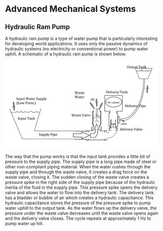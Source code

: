 # Advanced Mechanical Systems
## Hydraulic Ram Pump


A hydraulic ram pump is a type of water pump that is particularly interesting for
developing world applications. It uses only the passive dynamics of hydraulic systems (no 
electricity or conventional power) to pump water uphill.
A schematic of a hydraulic ram pump is shown below.

![alt text](https://github.com/bztighe/Images/blob/master/ram%20pump.png "Science!")

The way that the pump works is that the input tank provides a 
little bit of pressure to the supply pipe. The supply pipe is a long pipe made of steel or other 
non-compliant piping material. When the water rushes through the supply pipe and through 
the waste valve, it creates a drag force on the waste valve, closing it. The sudden closing of 
the waste valve creates a pressure spike in the right side of the supply pipe because of the 
hydraulic inertia of the fluid in the supply pipe. This pressure spike opens the delivery valve 
and allows the water to flow into the delivery tank. The delivery tank has a bladder or bubble
of air which creates a hydraulic capacitance. This hydraulic capacitance stores the pressure 
of the pressure spike to pump water uphill to the output tank. As the water flows up the 
delivery valve, the pressure under the waste valve decreases until the waste valve opens 
again and the delivery valve closes. The cycle repeats at approximately 1 Hz to pump water 
up hill. 
